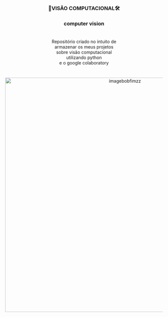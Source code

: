 <div align = center>
<h3>🤖VISÃO COMPUTACIONAL🛠<h3> 
<p>computer vision<p>
</div>

# 
  
<div align = center>
Repositório criado no intuito de<br> armazenar os meus projetos<br> sobre visão computacional<br> utilizando python <br> e o google colaboratory
</div>  

#

<div align = center>
<img src="https://i.imgur.com/SDjwxsr.png" in-width="400px" max-width="750px" width="750px" align="center" alt="imagebobfimzz">
</div>
